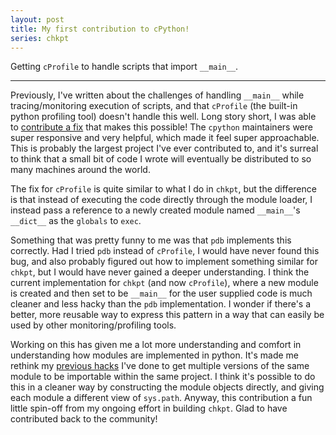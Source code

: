 ```yaml
---
layout: post
title: My first contribution to cPython!
series: chkpt
---
```


Getting `cProfile` to handle scripts that import `__main__`.

---

Previously, I've written about the challenges of handling `__main__` while tracing/monitoring
execution of scripts, and that `cProfile` (the built-in python profiling tool) doesn't handle this
well. Long story short, I was able to [contribute a
fix](https://github.com/python/cpython/pull/132738) that makes this possible! The `cpython`
maintainers were super responsive and very helpful, which made it feel super approachable. This is
probably the largest project I've ever contributed to, and it's surreal to think that a small bit of
code I wrote will eventually be distributed to so many machines around the world.

The fix for `cProfile` is quite similar to what I do in `chkpt`, but the difference is that instead
of executing the code directly through the module loader, I instead pass a reference to a newly
created module named `__main__`'s `__dict__` as the `globals` to `exec`.

Something that was pretty funny to me was that `pdb` implements this correctly. Had I tried `pdb`
instead of `cProfile`, I would have never found this bug, and also probably figured out how to
implement something similar for `chkpt`, but I would have never gained a deeper understanding. I
think the current implementation for `chkpt` (and now `cProfile`), where a new module is created and
then set to be `__main__` for the user supplied code is much cleaner and less hacky than the `pdb`
implementation. I wonder if there's a better, more reusable way to express this pattern in a way
that can easily be used by other monitoring/profiling tools.

Working on this has given me a lot more understanding and comfort in understanding how modules are
implemented in python. It's made me rethink my [previous
hacks](https://github.com/aneeshdurg/multiversionpython) I've done to get multiple versions of the
same module to be importable within the same project. I think it's possible to do this in a cleaner
way by constructing the module objects directly, and giving each module a different view of
`sys.path`. Anyway, this contribution a fun little spin-off from my ongoing effort in building
`chkpt`. Glad to have contributed back to the community!
